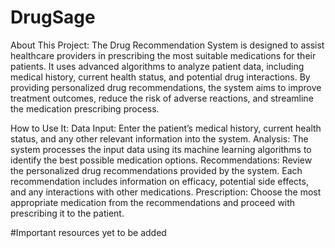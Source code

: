# DrugSage

About This Project:
The Drug Recommendation System is designed to assist healthcare providers in prescribing the most suitable medications for their patients. It uses advanced algorithms to analyze patient data, including medical history, current health status, and potential drug interactions. By providing personalized drug recommendations, the system aims to improve treatment outcomes, reduce the risk of adverse reactions, and streamline the medication prescribing process.

How to Use It:
Data Input: Enter the patient’s medical history, current health status, and any other relevant information into the system.
Analysis: The system processes the input data using its machine learning algorithms to identify the best possible medication options.
Recommendations: Review the personalized drug recommendations provided by the system. Each recommendation includes information on efficacy, potential side effects, and any interactions with other medications.
Prescription: Choose the most appropriate medication from the recommendations and proceed with prescribing it to the patient.

#Important resources yet to be added
